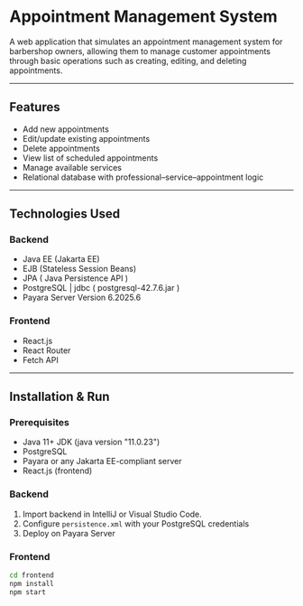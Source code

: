 # Appointment Management System

A web application that simulates an appointment management system for barbershop owners, allowing them to manage customer appointments through basic operations such as creating, editing, and deleting appointments.

---

## Features

- Add new appointments
- Edit/update existing appointments
- Delete appointments
- View list of scheduled appointments
- Manage available services
- Relational database with professional–service–appointment logic

---

## Technologies Used

### Backend
- Java EE (Jakarta EE) 
- EJB (Stateless Session Beans)
- JPA ( Java Persistence API )
- PostgreSQL | jdbc ( postgresql-42.7.6.jar )
- Payara Server Version 6.2025.6

### Frontend
- React.js
- React Router
- Fetch API

---

## Installation & Run

### Prerequisites
- Java 11+
    JDK (java version "11.0.23")
- PostgreSQL
- Payara or any Jakarta EE-compliant server
- React.js (frontend)

### Backend
1. Import backend in IntelliJ or Visual Studio Code.
2. Configure `persistence.xml` with your PostgreSQL credentials
3. Deploy on Payara Server

### Frontend
```bash
cd frontend
npm install
npm start
